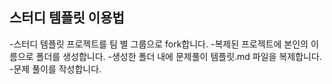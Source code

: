## 스터디 템플릿 이용법

-스터디 템플릿 프로젝트를 팀 별 그룹으로 fork합니다.
-복제된 프로젝트에 본인의 이름으로 폴더를 생성합니다.
-생성한 폴더 내에 문제풀이 템플릿.md 파일을 복제합니다.
-문제 풀이를 작성합니다.